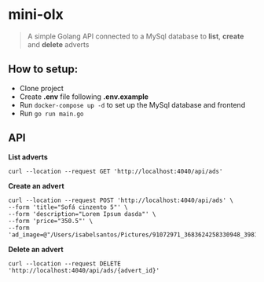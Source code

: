 # mini-olx

> A simple Golang API connected to a MySql database to **list**, **create** and **delete** adverts


## How to setup:
- Clone project
- Create **.env** file following **.env.example**
- Run `docker-compose up -d` to set up the MySql database and frontend
- Run `go run main.go`


## API
**List adverts**
```
curl --location --request GET 'http://localhost:4040/api/ads'
```

**Create an advert**
```
curl --location --request POST 'http://localhost:4040/api/ads' \
--form 'title="Sofá cinzento 5"' \
--form 'description="Lorem Ipsum dasda"' \
--form 'price="350.5"' \
--form 'ad_image=@"/Users/isabelsantos/Pictures/91072971_3683624258330948_398133950691672064_n.jpeg"'
```


**Delete an advert**
```
curl --location --request DELETE 'http://localhost:4040/api/ads/{advert_id}'
```
